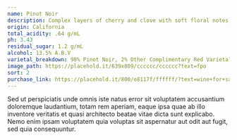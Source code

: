 ```yaml
---
name: Pinot Noir
description: Complex layers of cherry and clove with soft floral notes, hints of strawberry jam and pomegranate, and a seductive finish.
origin: California
total_acidity: .64 g/mL
ph: 3.43
residual_sugar: 1.2 g/mL
alcohol: 13.5% A.B.V
varietal_breakdown: 98% Pinot Noir, 2% Other Complimentary Red Varietals
image_path: https://placehold.it/639x809/cccccc/cccccc?text=fpo
sort: 2
purchase_link: https://placehold.it/800/e8117f/ffffff/?text=wine+for+sale
---
```


Sed ut perspiciatis unde omnis iste natus error sit voluptatem accusantium doloremque laudantium, totam rem aperiam, eaque ipsa quae ab illo inventore veritatis et quasi architecto beatae vitae dicta sunt explicabo. Nemo enim ipsam voluptatem quia voluptas sit aspernatur aut odit aut fugit, sed quia consequuntur.